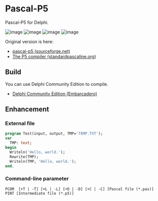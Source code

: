 # Pascal-P5
Pascal-P5 for Delphi.

![image](https://user-images.githubusercontent.com/14885863/149734940-da303252-b089-4ee0-a337-8d3fa69633ee.png)
![image](https://user-images.githubusercontent.com/14885863/149663300-e320f4ce-f4ba-45bc-9771-1442c391f140.png)
![image](https://user-images.githubusercontent.com/14885863/150458903-113e6f5b-42ee-4a42-bff3-a5806e42b7fe.png)
![image](https://user-images.githubusercontent.com/14885863/151692445-7c6a1b13-3916-4122-a893-40b91cad301f.png)

Original version is here:

 - [pascal-p5 (sourceforge.net)](https://sourceforge.net/projects/pascalp5/)
 - [The P5 compiler (standardpascaline.org)](http://www.standardpascaline.org/p5.html)

## Build

You can use Delphi Community Edition to compile.

 - [Delphi Community Edition (Embarcadero)](https://www.embarcadero.com/jp/products/delphi/starter)

## Enhancement

### External file

```pascal
program Test(input, output, TMP='TEMP.TXT');
var
  TMP: text;
begin
  Writeln('Hello, world.');
  Rewrite(TMP);
  Writeln(TMP, 'Hello, world.');
end.
```

### Command-line parameter

```
PCOM  [+T | -T] [+L | -L] [+D | -D] [+C | -C] [Pascal file (*.pas)]
PINT [Intermediate file (*.p5)]
```
